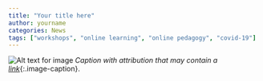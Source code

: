 ```yaml
---
title: "Your title here" 
author: yourname
categories: News
tags: ["workshops", "online learning", "online pedagogy", "covid-19"]
---
```


![Alt text for image](../images/somefile.jpg)
*Caption with attribution that may contain a [link](someurl)*{:.image-caption}.

<!-- 

You can create a post by copying this file and substituting the correct information in the YAML header at the top. Be sure to retain the three dashes (---) above and below!

Replace the comment content with your post content, written in markdown.

Save file with format yyyy-mm-dd-your-post-title.md 

For <yourname> use the lowercase, no spaces name you've been assigned as a CDL blogger.

For categories, choose been News and Perspectives. For tags, use existing tags if possible.

For the image at the top of your post, in place of a markdown link to an image file that you upload to the repo, you can use the html <img> tag to point to an image on the web. Be sure to include attribution either way and copyright status (public domain or creative commons in most cases).

No spaces in filenames and no punctuation other than hyphens and the period before the file extension!

The title and date you enter in the YAML header above will display as your post title and date when the post is published. The author name will display as well and, if you have a bio page, will link to it.

-->
